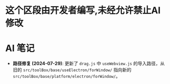 # 这个区段由开发者编写,未经允许禁止AI修改

# AI 笔记

- **路径修复 (2024-07-29)**: 更新了 `drag.js` 中 `useWebview.js` 的导入路径，从旧的 `src/toolBox/base/useElectron/forWindow/` 指向新的 `src/toolBox/base/platform/electron/forWindow/`。 